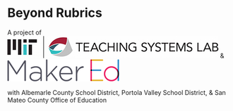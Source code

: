 # **Beyond Rubrics**

A project of
![Alt text](/docs/logo-TSL_478x50.jpg "MIT Teaching Systems Lab") & ![Alt text](/docs/logo-makered_253x50.png "Maker Ed")

with Albemarle County School District, Portola Valley School District, & San Mateo County Office of Education
